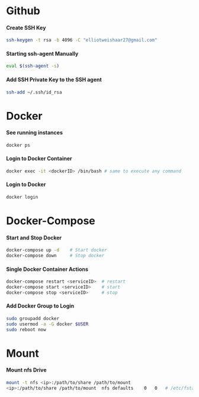 # Github
#### Create SSH Key
```bash
ssh-keygen -t rsa -b 4096 -C "elliotweishaar27@gmail.com"
```
#### Starting ssh-agent Manually
```bash
eval $(ssh-agent -s)
```
#### Add SSH Private Key to the SSH agent
```bash
ssh-add ~/.ssh/id_rsa
```
# Docker
#### See running instances
```bash
docker ps
```
#### Login to Docker Container
```bash
docker exec -it <dockerID> /bin/bash # same to execute any command
```
#### Login to Docker
```bash
docker login
```
# Docker-Compose
#### Start and Stop Docker
```bash
docker-compose up -d    # Start docker
docker-compose down     # Stop docker 
```
#### Single Docker Container Actions
```bash
docker-compose restart <serviceID>  # restart
docker-compose start <serviceID>    # start
docker-compose stop <serviceID>     # stop
```
#### Add Docker Group to Login
```bash
sudo groupadd docker
sudo usermod -a -G docker $USER
sudo reboot now
```
# Mount
#### Mount nfs Drive
```bash
mount -t nfs <ip>:/path/to/share /path/to/mount
<ip>:/path/to/share	/path/to/mount	nfs	defaults	0	0	# /etc/fstab entry
```